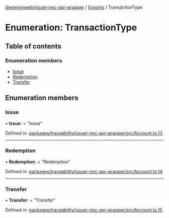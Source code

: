[@energyweb/issuer-irec-api-wrapper](../README.md) / [Exports](../modules.md) / TransactionType

# Enumeration: TransactionType

## Table of contents

### Enumeration members

- [Issue](transactiontype.md#issue)
- [Redemption](transactiontype.md#redemption)
- [Transfer](transactiontype.md#transfer)

## Enumeration members

### Issue

• **Issue**: = "Issue"

Defined in: [packages/traceability/issuer-irec-api-wrapper/src/Account.ts:13](https://github.com/energywebfoundation/origin/blob/1ec4bda2/packages/traceability/issuer-irec-api-wrapper/src/Account.ts#L13)

___

### Redemption

• **Redemption**: = "Redemption"

Defined in: [packages/traceability/issuer-irec-api-wrapper/src/Account.ts:14](https://github.com/energywebfoundation/origin/blob/1ec4bda2/packages/traceability/issuer-irec-api-wrapper/src/Account.ts#L14)

___

### Transfer

• **Transfer**: = "Transfer"

Defined in: [packages/traceability/issuer-irec-api-wrapper/src/Account.ts:15](https://github.com/energywebfoundation/origin/blob/1ec4bda2/packages/traceability/issuer-irec-api-wrapper/src/Account.ts#L15)
